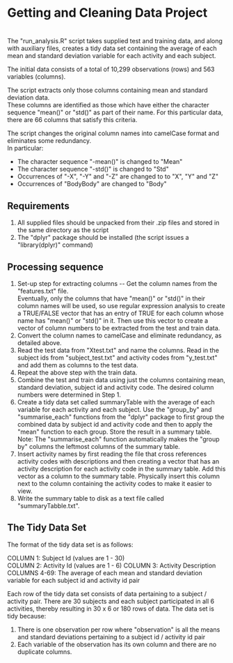 # Getting and Cleaning Data Project
#   
   
The "run_analysis.R" script takes supplied test and training data, and along with auxiliary files, 
creates a tidy data set containing the average of each mean and standard deviation variable 
for each activity and each subject.

The initial data consists of a total of 10,299 observations (rows) and 563 variables (columns).

The script extracts only those columns containing mean and standard deviation data.  
These columns are identified as those which have either the character sequence "mean()" or "std()" 
as part of their name.
For this particular data, there are 66 columns that satisfy this criteria.

The script changes the original column names into camelCase format and eliminates some redundancy.  
In particular:

- The character sequence "-mean()" is changed to "Mean"
- The character sequence "-std()" is changed to "Std"
- Occurrences of "-X", "-Y" and "-Z" are changed to to "X", "Y" and "Z"
- Occurrences of "BodyBody" are changed to "Body"

## Requirements

1. All supplied files should be unpacked from their .zip files and stored in the same directory 
as the script
2. The "dplyr" package should be installed (the script issues a "library(dplyr)" command)

## Processing sequence

1. Set-up step for extracting columns --
Get the column names from the "features.txt" file.  
Eventually, only the columns that have "mean()" or "std()" in their column names will be used, 
so use regular expression analysis to create a TRUE/FALSE vector that has an entry of TRUE 
for each column whose name has "mean()" or "std()" in it.  Then use this vector to create 
a vector of column numbers to be extracted from the test and train data.
2. Convert the column names to camelCase and eliminate redundancy, as detailed above. 
3. Read the test data from "Xtest.txt" and name the columns. 
Read in the subject ids from "subject_test.txt" and activity codes from "y_test.txt" 
and add them as columns to the test data.
4. Repeat the above step with the train data.
5. Combine the test and train data using just the columns containing
mean, standard deviation, subject id and activity code.  The desired
column numbers were determined in Step 1.
6. Create a tidy data set called summaryTable with the average of each 
variable for each activity and each subject.  Use the "group\_by" and "summarise\_each" 
functions from the "dplyr" package to first group the combined data by subject id 
and activity code and then to apply the "mean" function to each group.  Store the result
in a summary table.
Note: The "summarise\_each" function automatically makes the "group by" columns the leftmost 
columns of the summary table.
7. Insert activity names by first reading the file 
that cross references activity codes with descriptions and then creating a vector 
that has an activity description for each activity code in the summary table.  Add 
this vector as a column to the summary table.  Physically insert this column next to the 
column containing the activity codes to make it easier to view.
8. Write the summary table to disk as a text file called "summaryTabble.txt".

## The Tidy Data Set

The format of the tidy data set is as follows:

COLUMN 1: Subject Id (values are 1 - 30)     
COLUMN 2: Activity Id (values are 1 - 6)
COLUMN 3: Activity Description
COLUMNS 4-69: The average of each mean and standard deviation variable for each subject id and activity id pair

Each row of the tidy data set consists of data pertaining to a subject / activity pair.
There are 30 subjects and each subject participated in all 6 activities,
thereby resulting in 30 x 6 or 180 rows of data.
The data set is tidy because:

1. There is one observation per row where "observation" is all the means and standard deviations pertaining to a subject id / activity id pair
2. Each variable of the observation has its own column and there are no duplicate columns.